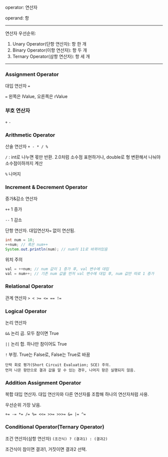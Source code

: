 operator: 연산자

operand: 항

---

연산자 우선순위:

1. Unary Operator(단항 연산자): 항 한 개
2. Binary Operator(이항 연산자): 항 두 개
3. Ternary Operator(삼항 연산자): 항 세 개

---

### Assignment Operator

대입 연산자 `=`

`=` 왼쪽은 lValue, 오른쪽은 rValue

### 부호 연산자

`+` `-`

### Arithmetic Operator

산술 연산자 `+ - * / %`

`/` : int로 나누면 몫만 반환. 2.0처럼 소수점 표현하거나, double로 형 변환해서 나눠야 소수점이하까지 계산

`%` 나머지

### Increment & Decrement Operator

증가&감소 연산자

`++` 1 증가

`--` 1 감소

단항 연산자. 대입연산자`=` 없이 연산됨.

```java
int num = 10;
++num; // 혹은 num++
System.out.println(num); // num이 11로 바뀌어있음
```

위치 주의

```java
val = ++num; // num 값이 1 증가 후, val 변수에 대입
val = num++; // 기존 num 값을 먼저 val 변수에 대입 후, num 값만 따로 1 증가
```

### Relational Operator

관계 연산자 `> < >= <= == !=` 

### Logical Operator

논리 연산자

`&&` 논리 곱. 모두 참이면 True

`||` 논리 합. 하나만 참이어도 True

`!` 부정. True는 False로, False는 True로 바꿈

```
단락 회로 평가(Short Circuit Evaluation; SCE) 주의.
먼저 나온 항만으로 결과 값을 알 수 있는 경우, 나머지 항은 실행되지 않음.
```

### Addition Assignment Operator

복합 대입 연산자. 대입 연산자와 다른 연산자를 조합해 하나의 연산자처럼 사용.

우선순위 가장 낮음.

`+= -= *= /= %= <<= >>= >>>= &= |= ^=`

### Conditional Operator(Ternary Operator)

조건 연산자(삼항 연산자) `(조건식) ? (결과1) : (결과2)`

조건식이 참이면 결과1, 거짓이면 결과2 선택.
